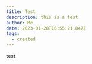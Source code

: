 ```yaml
---
title: Test
description: this is a test
author: Me
date: 2023-01-28T16:55:21.847Z
tags:
  - created
---
```

t﻿est